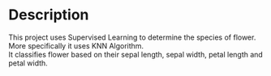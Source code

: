 # Description
This project uses Supervised Learning to determine the species of flower. More specifically it uses KNN Algorithm.\
It classifies flower based on their sepal length, sepal width, petal length and petal width.
